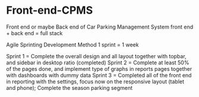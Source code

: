 # Front-end-CPMS
Front end or maybe Back end of Car Parking Management System
front end + back end = full stack

Agile Sprinting Development Method
1 sprint = 1 week

Sprint 1 = Complete the overall design and all layout together with topbar, and sidebar in desktop ratio (completed)
Sprint 2 = Complete at least 50% of the pages done, and implement type of graphs in reports pages together with dashboards with dummy data
Sprint 3 = Completed all of the front end in reporting with the settings, focus now on the responsive layout (tablet and phone); Complete the season parking segment

